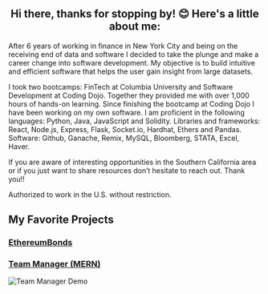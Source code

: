 <h2 align="center">Hi there, thanks for stopping by! 😊  Here's a little about me:</h2>

After 6 years of working in finance in New York City and being on the receiving end of data and software I decided to take the plunge and make a career change into software development. My objective is to build intuitive and efficient software that helps the user gain insight from large datasets.

I took two bootcamps: FinTech at Columbia University and Software Development at Coding Dojo. Together they provided me with over 1,000 hours of hands-on learning. Since finishing the bootcamp at Coding Dojo I have been working on my own software. I am proficient in the following languages: Python, Java, JavaScript and Solidity. Libraries and frameworks: React, Node.js, Express, Flask, Socket.io, Hardhat, Ethers and Pandas. Software: Github, Ganache, Remix, MySQL, Bloomberg, STATA, Excel, Haver.

If you are aware of interesting opportunities in the Southern California area or if you just want to share resources don’t hesitate to reach out. Thank you!!

Authorized to work in the U.S. without restriction.

## My Favorite Projects

### [EthereumBonds](https://github.com/daniel-lobster/EthereumBonds)

### [Team Manager (MERN)](https://github.com/cmderobertis/team-manager-mern)

![Team Manager Demo](team-demo.gif)

<!--
**daniel-lobster/daniel-lobster** is a ✨ _special_ ✨ repository because its `README.md` (this file) appears on your GitHub profile.

Here are some ideas to get you started:

- 🔭 I’m currently working on ...
- 🌱 I’m currently learning ...
- 👯 I’m looking to collaborate on ...
- 🤔 I’m looking for help with ...
- 💬 Ask me about ...
- 📫 How to reach me: ...
- 😄 Pronouns: ...
- ⚡ Fun fact: ...
-->
